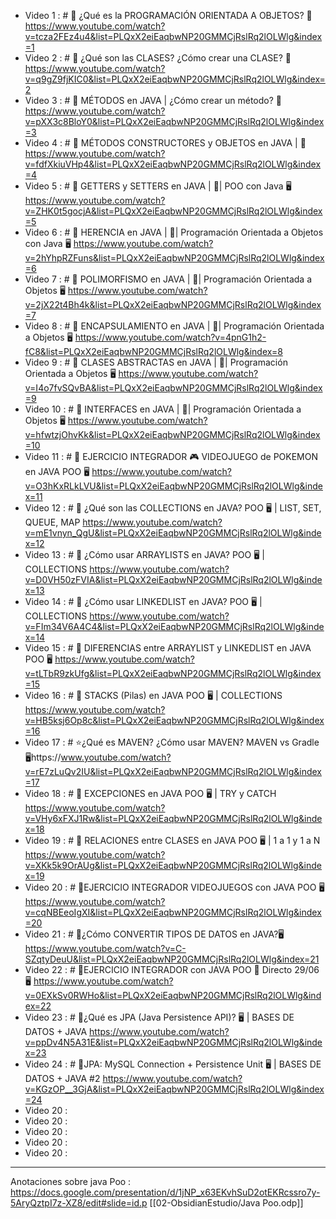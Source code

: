 - Video 1 : # 🚀 ¿Qué es la PROGRAMACIÓN ORIENTADA A OBJETOS? 🤔 https://www.youtube.com/watch?v=tcza2FEz4u4&list=PLQxX2eiEaqbwNP20GMMCjRslRq2lOLWlg&index=1 
- Video 2 : # 🚀 ¿Qué son las CLASES? ¿Cómo crear una CLASE? 🤔 https://www.youtube.com/watch?v=q9gZ9fjKIC0&list=PLQxX2eiEaqbwNP20GMMCjRslRq2lOLWlg&index=2
- Video 3 : # 🚀 MÉTODOS en JAVA | ¿Cómo crear un método? 🤔 https://www.youtube.com/watch?v=pXX3c8BloY0&list=PLQxX2eiEaqbwNP20GMMCjRslRq2lOLWlg&index=3
- Video 4 : # 🚀 MÉTODOS CONSTRUCTORES y OBJETOS en JAVA | 🤔 https://www.youtube.com/watch?v=fdfXkiuVHp4&list=PLQxX2eiEaqbwNP20GMMCjRslRq2lOLWlg&index=4
- Video 5 : # 🚀 GETTERS y SETTERS en JAVA | 🤔| POO con Java 🖥️ https://www.youtube.com/watch?v=ZHK0t5gocjA&list=PLQxX2eiEaqbwNP20GMMCjRslRq2lOLWlg&index=5
- Video 6 : # 🚀 HERENCIA en JAVA | 🤔| Programación Orientada a Objetos con Java 🖥️ https://www.youtube.com/watch?v=2hYhpRZFuns&list=PLQxX2eiEaqbwNP20GMMCjRslRq2lOLWlg&index=6
- Video 7 : # 🚀 POLIMORFISMO en JAVA | 🤔| Programación Orientada a Objetos 🖥️ https://www.youtube.com/watch?v=2jX22t4Bh4k&list=PLQxX2eiEaqbwNP20GMMCjRslRq2lOLWlg&index=7
- Video 8 : # 🚀 ENCAPSULAMIENTO en JAVA | 🤔| Programación Orientada a Objetos 🖥️ https://www.youtube.com/watch?v=4pnG1h2-fC8&list=PLQxX2eiEaqbwNP20GMMCjRslRq2lOLWlg&index=8
- Video 9 : # 🚀 CLASES ABSTRACTAS en JAVA | 🤔| Programación Orientada a Objetos 🖥️ https://www.youtube.com/watch?v=I4o7fvSQvBA&list=PLQxX2eiEaqbwNP20GMMCjRslRq2lOLWlg&index=9
- Video 10 : # 🚀 INTERFACES en JAVA | 🤔| Programación Orientada a Objetos 🖥️ https://www.youtube.com/watch?v=hfwtzjOhvKk&list=PLQxX2eiEaqbwNP20GMMCjRslRq2lOLWlg&index=10
- Video 11 : # 🚀 EJERCICIO INTEGRADOR 🎮 VIDEOJUEGO de POKEMON en JAVA POO 🖥️ https://www.youtube.com/watch?v=O3hKxRLkLVU&list=PLQxX2eiEaqbwNP20GMMCjRslRq2lOLWlg&index=11
- Video 12 : # 🚀 ¿Qué son las COLLECTIONS en JAVA? POO 🖥️ | LIST, SET, QUEUE, MAP https://www.youtube.com/watch?v=mE1vnyn_QgU&list=PLQxX2eiEaqbwNP20GMMCjRslRq2lOLWlg&index=12
- Video 13 : # 🚀 ¿Cómo usar ARRAYLISTS en JAVA? POO 🖥️ | COLLECTIONS https://www.youtube.com/watch?v=D0VH50zFVIA&list=PLQxX2eiEaqbwNP20GMMCjRslRq2lOLWlg&index=13
- Video 14 : # 🚀 ¿Cómo usar LINKEDLIST en JAVA? POO 🖥️ | COLLECTIONS https://www.youtube.com/watch?v=FIm34V6A4C4&list=PLQxX2eiEaqbwNP20GMMCjRslRq2lOLWlg&index=14
- Video 15 : # 🚀 DIFERENCIAS entre ARRAYLIST y LINKEDLIST en JAVA POO 🖥️ https://www.youtube.com/watch?v=tLTbR9zkUfg&list=PLQxX2eiEaqbwNP20GMMCjRslRq2lOLWlg&index=15
- Video 16 : # 🚀 STACKS (Pilas) en JAVA POO 🖥️ | COLLECTIONS https://www.youtube.com/watch?v=HB5ksj6Op8c&list=PLQxX2eiEaqbwNP20GMMCjRslRq2lOLWlg&index=16
- Video 17 : # ⭐¿Qué es MAVEN? ¿Cómo usar MAVEN? MAVEN vs Gradle 🖥️https://www.youtube.com/watch?v=rE7zLuQv2IU&list=PLQxX2eiEaqbwNP20GMMCjRslRq2lOLWlg&index=17
- Video 18 : # 🚀 EXCEPCIONES en JAVA POO 🖥️ | TRY y CATCH https://www.youtube.com/watch?v=VHy6xFXJ1Rw&list=PLQxX2eiEaqbwNP20GMMCjRslRq2lOLWlg&index=18
- Video 19 : # 🚀 RELACIONES entre CLASES en JAVA POO 🖥️ | 1 a 1 y 1 a N https://www.youtube.com/watch?v=XKk5k9OrAUg&list=PLQxX2eiEaqbwNP20GMMCjRslRq2lOLWlg&index=19
- Video 20 : # 🚀EJERCICIO INTEGRADOR VIDEOJUEGOS con JAVA POO 🖥️ https://www.youtube.com/watch?v=cqNBEeoIgXI&list=PLQxX2eiEaqbwNP20GMMCjRslRq2lOLWlg&index=20
- Video 21 : # 🚀¿Cómo CONVERTIR TIPOS DE DATOS en JAVA?🖥️ https://www.youtube.com/watch?v=C-SZqtyDeuU&list=PLQxX2eiEaqbwNP20GMMCjRslRq2lOLWlg&index=21
- Video 22 : # 🚀EJERCICIO INTEGRADOR con JAVA POO 🔴 Directo 29/06 🖥️ https://www.youtube.com/watch?v=0EXkSv0RWHo&list=PLQxX2eiEaqbwNP20GMMCjRslRq2lOLWlg&index=22
- Video 23 : # 🚀¿Qué es JPA (Java Persistence API)? 🖥️ | BASES DE DATOS + JAVA https://www.youtube.com/watch?v=ppDv4N5A31E&list=PLQxX2eiEaqbwNP20GMMCjRslRq2lOLWlg&index=23
- Video 24 : # 🚀JPA: MySQL Connection + Persistence Unit 🖥️ | BASES DE DATOS + JAVA #2 https://www.youtube.com/watch?v=KGzOP__3GjA&list=PLQxX2eiEaqbwNP20GMMCjRslRq2lOLWlg&index=24
- Video 20 : 
- Video 20 : 
- Video 20 : 
- Video 20 : 
- Video 20 : 







--------
Anotaciones sobre java Poo : https://docs.google.com/presentation/d/1jNP_x63EKvhSuD2otEKRcssro7y-5AryQztpI7z-XZ8/edit#slide=id.p
[[02-ObsidianEstudio/Java Poo.odp]]
